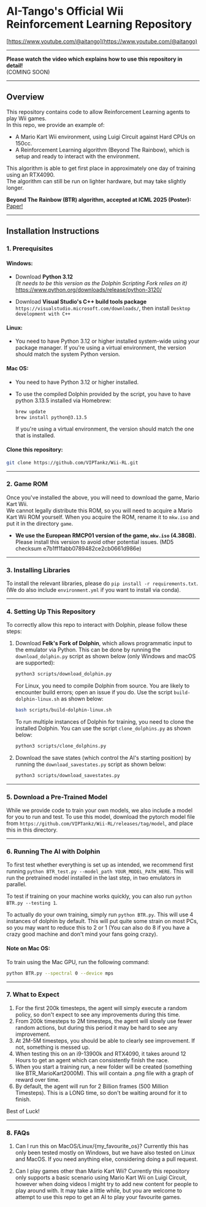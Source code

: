 # AI-Tango's Official Wii Reinforcement Learning Repository

[https://www.youtube.com/@aitango](https://www.youtube.com/@aitango)

---

**Please watch the video which explains how to use this repository in detail!**  
(COMING SOON)

---

## Overview

This repository contains code to allow Reinforcement Learning agents to play Wii games.  
In this repo, we provide an example of:

- A Mario Kart Wii environment, using Luigi Circuit against Hard CPUs on 150cc.
- A Reinforcement Learning algorithm (Beyond The Rainbow), which is setup and ready to interact with the environment.

This algorithm is able to get first place in approximately one day of training using an RTX4090.  
The algorithm can still be run on lighter hardware, but may take slightly longer.

**Beyond The Rainbow (BTR) algorithm, accepted at ICML 2025 (Poster):**  
[Paper!](https://openreview.net/pdf?id=V3KXsUFw8D)

---

## Installation Instructions

### 1. Prerequisites

#### Windows:

- Download **Python 3.12**  
  _(It needs to be this version as the Dolphin Scripting Fork relies on it)_  
  https://www.python.org/downloads/release/python-3120/

- Download **Visual Studio's C++ build tools package**
  `https://visualstudio.microsoft.com/downloads/`, then install `Desktop development with C++`

#### Linux:
- You need to have Python 3.12 or higher installed system-wide using your package manager. If you're using a virtual environment, the version should match the system Python version.

#### Mac OS:
- You need to have Python 3.12 or higher installed.

- To use the compiled Dolphin provided by the script, you have to have python 3.13.5 installed via Homebrew:
   ```sh
   brew update
   brew install python@3.13.5
   ```
   If you're using a virtual environment, the version should match the one that is installed.

#### Clone this repository:
```sh
git clone https://github.com/VIPTankz/Wii-RL.git
```
---

### 2. Game ROM

Once you've installed the above, you will need to download the game, Mario Kart Wii.  
We cannot legally distribute this ROM, so you will need to acquire a Mario Kart Wii ROM yourself.
When you acquire the ROM, rename it to `mkw.iso` and put it in the directory `game`.

- **We use the European RMCP01 version of the game, `mkw.iso` (4.38GB).**  
  Please install this version to avoid other potential issues.
  (MD5 checksum e7b1ff1fabb0789482ce2cb0661d986e)

---

### 3. Installing Libraries

To install the relevant libraries, please do `pip install -r requirements.txt`.
(We do also include `environment.yml` if you want to install via conda).

---

### 4. Setting Up This Repository

To correctly allow this repo to interact with Dolphin, please follow these steps:

1. Download **Felk's Fork of Dolphin**, which allows programmatic input to the emulator via Python. This can be done by running the `download_dolphin.py` script as shown below (only Windows and macOS are supported):
   ```sh
   python3 scripts/download_dolphin.py
   ```
   For Linux, you need to compile Dolphin from source. You are likely to encounter build errors; open an issue if you do. Use the script `build-dolphin-linux.sh` as shown below:

   ```sh
   bash scripts/build-dolphin-linux.sh
   ```

   To run multiple instances of Dolphin for training, you need to clone the installed Dolphin. You can use the script `clone_dolphins.py` as shown below:

   ```sh
   python3 scripts/clone_dolphins.py
   ```


2. Download the save states (which control the AI's starting position) by running the `download_savestates.py` script as shown below:
   ```sh
   python3 scripts/download_savestates.py
   ```

---

### 5. Download a Pre-Trained Model

While we provide code to train your own models, we also include a model for you to run and test. To use this model, download the pytorch model file from `https://github.com/VIPTankz/Wii-RL/releases/tag/model`, and place this in this directory.

---
### 6. Running The AI with Dolphin

To first test whether everything is set up as intended, we recommend first running `python BTR_test.py --model_path YOUR_MODEL_PATH_HERE`. This will run the pretrained model installed in the last step, in two emulators in parallel.

To test if training on your machine works quickly, you can also run `python BTR.py --testing 1`.

To actually do your own training, simply run `python BTR.py`. This will use 4 instances of dolphin by default. This will put quite some strain on most PCs, so you may want to reduce this to 2 or 1 (You can also do 8 if you have a crazy good machine and don't mind your fans going crazy).

#### Note on Mac OS:
To train using the Mac GPU, run the following command:
```sh
python BTR.py --spectral 0 --device mps
```
---

### 7. What to Expect

1. For the first 200k timesteps, the agent will simply execute a random policy, so don't expect to see any improvements during this time.
2. From 200k timesteps to 2M timesteps, the agent will slowly use fewer random actions, but during this period it may be hard to see any improvement.
3. At 2M-5M timesteps, you should be able to clearly see improvement. If not, something is messed up.
4. When testing this on an i9-13900k and RTX4090, it takes around 12 Hours to get an agent which can consistently finish the race.
5. When you start a training run, a new folder will be created (something like BTR_MarioKart2000M). This will contain a .png file with a graph of reward over time.
6. By default, the agent will run for 2 Billion frames (500 Million Timesteps). This is a LONG time, so don't be waiting around for it to finish.

Best of Luck!

---

### 8. FAQs

1. Can I run this on MacOS/Linux/{my_favourite_os}?
Currently this has only been tested mostly on Windows, but we have also tested on Linux and MacOS. If you need anything else, considering doing a pull request. 

2. Can I play games other than Mario Kart Wii?
Currently this repository only supports a basic scenario using Mario Kart Wii on Luigi Circuit, however when doing videos I might try to add new content for people to play around with. It may take a little while, but you are welcome to attempt to use this repo to get an AI to play your favourite games.
